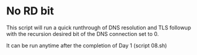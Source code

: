 # No RD bit

This script will run a quick runthrough of DNS resolution and TLS followup with the recursion desired bit of the DNS connection set to 0.

It can be run anytime after the completion of Day 1 (script 08.sh)
